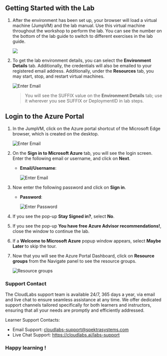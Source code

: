 ## Getting Started with the Lab

1. After the environment has been set up, your browser will load a virtual machine (JumpVM) and the lab manual. Use this virtual machine throughout the workshop to perform the lab. You can see the number on the bottom of the lab guide to switch to different exercises in the lab guide.

   ![](../media/getstartpage-01a.png)
 
1. To get the lab environment details, you can select the **Environment Details** tab. Additionally, the credentials will also be emailed to your registered email address. Additionally, under the **Resources** tab, you may start, stop, and restart virtual machines.

   ![](../media/getstartpage-02a.png "Enter Email")
 
   > You will see the SUFFIX value on the **Environment Details** tab; use it wherever you see SUFFIX or DeploymentID in lab steps.
 
## Login to the Azure Portal

1. In the JumpVM, click on the Azure portal shortcut of the Microsoft Edge browser, which is created on the desktop.

   ![](../media/open-azureportal.png "Enter Email")
   
2. On the **Sign in to Microsoft Azure** tab, you will see the login screen. Enter the following email or username, and click on **Next**. 

   * **Email/Username**: <inject key="AzureAdUserEmail"></inject>
   
      ![](../media/signin-uname.png "Enter Email")
     
3. Now enter the following password and click on **Sign in**.
   
   * **Password**: <inject key="AzureAdUserPassword"></inject>
   
      ![](../media/signin-pword.png "Enter Password")
     
4. If you see the pop-up **Stay Signed in?**, select **No**.

5. If you see the pop-up **You have free Azure Advisor recommendations!**, close the window to continue the lab.

6. If a **Welcome to Microsoft Azure** popup window appears, select **Maybe Later** to skip the tour.
   
7. Now that you will see the Azure Portal Dashboard, click on **Resource groups** from the Navigate panel to see the resource groups.

   ![](../media/select-rg.png "Resource groups")

### Support Contact
The CloudLabs support team is available 24/7, 365 days a year, via email and live chat to ensure seamless assistance at any time. We offer dedicated support channels tailored specifically for both learners and instructors, ensuring that all your needs are promptly and efficiently addressed.
 
Learner Support Contacts:
 
- Email Support: cloudlabs-support@spektrasystems.com
- Live Chat Support: https://cloudlabs.ai/labs-support
 
### Happy learning !
